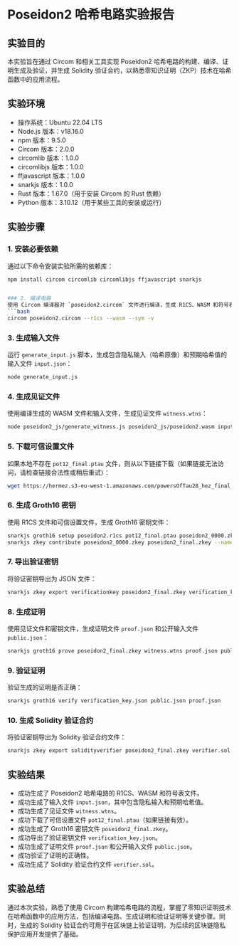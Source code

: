 
# Poseidon2 哈希电路实验报告

## 实验目的
本实验旨在通过 Circom 和相关工具实现 Poseidon2 哈希电路的构建、编译、证明生成及验证，并生成 Solidity 验证合约，以熟悉零知识证明（ZKP）技术在哈希函数中的应用流程。

## 实验环境
- 操作系统：Ubuntu 22.04 LTS
- Node.js 版本：v18.16.0
- npm 版本：9.5.0
- Circom 版本：2.0.0
- circomlib 版本：1.0.0
- circomlibjs 版本：1.0.0
- ffjavascript 版本：1.0.0
- snarkjs 版本：1.0.0
- Rust 版本：1.67.0（用于安装 Circom 的 Rust 依赖）
- Python 版本：3.10.12（用于某些工具的安装或运行）

## 实验步骤

### 1. 安装必要依赖
通过以下命令安装实验所需的依赖库：
```bash
npm install circom circomlib circomlibjs ffjavascript snarkjs


### 2. 编译电路
使用 Circom 编译器对 `poseidon2.circom` 文件进行编译，生成 R1CS、WASM 和符号表文件：
```bash
circom poseidon2.circom --r1cs --wasm --sym -v
```

### 3. 生成输入文件
运行 `generate_input.js` 脚本，生成包含隐私输入（哈希原像）和预期哈希值的输入文件 `input.json`：
```bash
node generate_input.js
```

### 4. 生成见证文件
使用编译生成的 WASM 文件和输入文件，生成见证文件 `witness.wtns`：
```bash
node poseidon2_js/generate_witness.js poseidon2_js/poseidon2.wasm input.json witness.wtns
```

### 5. 下载可信设置文件
如果本地不存在 `pot12_final.ptau` 文件，则从以下链接下载（如果链接无法访问，请检查链接合法性或稍后重试）：
```bash
wget https://hermez.s3-eu-west-1.amazonaws.com/powersOfTau28_hez_final_12.ptau -O pot12_final.ptau
```

### 6. 生成 Groth16 密钥
使用 R1CS 文件和可信设置文件，生成 Groth16 密钥文件：
```bash
snarkjs groth16 setup poseidon2.r1cs pot12_final.ptau poseidon2_0000.zkey
snarkjs zkey contribute poseidon2_0000.zkey poseidon2_final.zkey --name="Contributor" -v
```

### 7. 导出验证密钥
将验证密钥导出为 JSON 文件：
```bash
snarkjs zkey export verificationkey poseidon2_final.zkey verification_key.json
```

### 8. 生成证明
使用见证文件和密钥文件，生成证明文件 `proof.json` 和公开输入文件 `public.json`：
```bash
snarkjs groth16 prove poseidon2_final.zkey witness.wtns proof.json public.json
```

### 9. 验证证明
验证生成的证明是否正确：
```bash
snarkjs groth16 verify verification_key.json public.json proof.json
```

### 10. 生成 Solidity 验证合约
将验证密钥导出为 Solidity 验证合约文件：
```bash
snarkjs zkey export solidityverifier poseidon2_final.zkey verifier.sol
```

## 实验结果
- 成功生成了 Poseidon2 哈希电路的 R1CS、WASM 和符号表文件。
- 成功生成了输入文件 `input.json`，其中包含隐私输入和预期哈希值。
- 成功生成了见证文件 `witness.wtns`。
- 成功下载了可信设置文件 `pot12_final.ptau`（如果链接有效）。
- 成功生成了 Groth16 密钥文件 `poseidon2_final.zkey`。
- 成功导出了验证密钥文件 `verification_key.json`。
- 成功生成了证明文件 `proof.json` 和公开输入文件 `public.json`。
- 成功验证了证明的正确性。
- 成功生成了 Solidity 验证合约文件 `verifier.sol`。

## 实验总结
通过本次实验，熟悉了使用 Circom 构建哈希电路的流程，掌握了零知识证明技术在哈希函数中的应用方法，包括编译电路、生成证明和验证证明等关键步骤。同时，生成的 Solidity 验证合约可用于在区块链上验证证明，为后续的区块链隐私保护应用开发提供了基础。

```